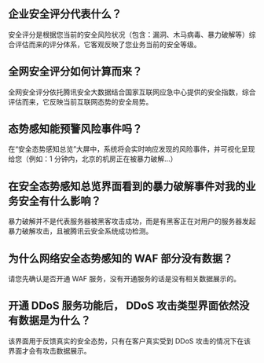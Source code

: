 ## 企业安全评分代表什么？
安全评分是根据您当前的安全风险状况（包含：漏洞、木马病毒、暴力破解等）综合评估而来的评分体系，它客观反映了您业务当前的安全等级。

## 全网安全评分如何计算而来？
全网安全评分依托腾讯安全大数据结合国家互联网应急中心提供的安全指数，综合评估而来，它反映当前互联网态势的安全局势。

## 态势感知能预警风险事件吗？
在“安全态势感知总览”大屏中，系统将会实时响应发现的风险事件，并可视化呈现给您（例如：1 分钟内，北京的机房正在被暴力破解...）

## 在安全态势感知总览界面看到的暴力破解事件对我的业务安全有什么影响？
暴力破解并不是代表服务器被黑客攻击成功，而是有黑客正在对用户的服务器发起暴力破解攻击，且被腾讯云安全系统成功检测。

## 为什么网络安全态势感知的 WAF 部分没有数据？
请您先确认是否开通 WAF 服务，没有开通服务的话是没有相关数据展示的。

## 开通 DDoS 服务功能后， DDoS 攻击类型界面依然没有数据是为什么？
该界面用于反馈真实的安全态势，只有在客户真实受到 DDoS 攻击的情况下在该界面才会有攻击数据展示。